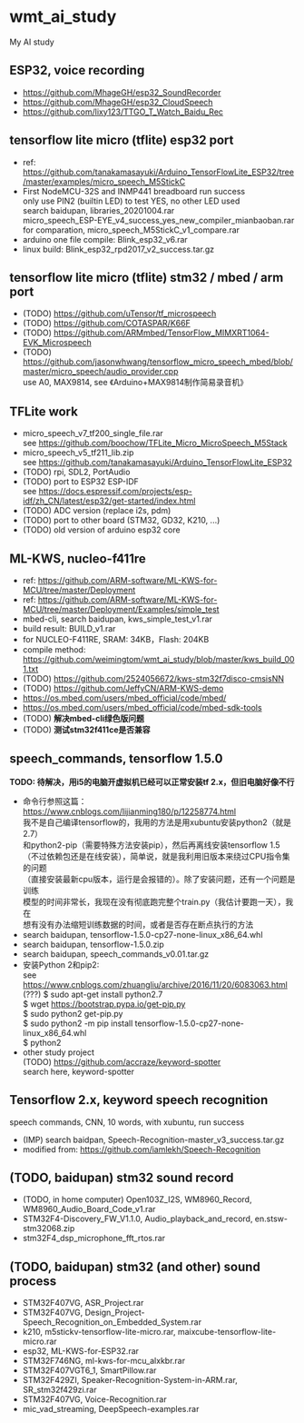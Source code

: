 # wmt_ai_study
My AI study  

## ESP32, voice recording    
* https://github.com/MhageGH/esp32_SoundRecorder  
* https://github.com/MhageGH/esp32_CloudSpeech  
* https://github.com/lixy123/TTGO_T_Watch_Baidu_Rec  

## tensorflow lite micro (tflite) esp32 port  
* ref: https://github.com/tanakamasayuki/Arduino_TensorFlowLite_ESP32/tree/master/examples/micro_speech_M5StickC  
* First NodeMCU-32S and INMP441 breadboard run success  
only use PIN2 (builtin LED) to test YES, no other LED used    
search baidupan, libraries_20201004.rar  
micro_speech_ESP-EYE_v4_success_yes_new_compiler_mianbaoban.rar  
for comparation, micro_speech_M5StickC_v1_compare.rar  
* arduino one file compile: Blink_esp32_v6.rar  
* linux build: Blink_esp32_rpd2017_v2_success.tar.gz  

## tensorflow lite micro (tflite) stm32 / mbed / arm port    
* (TODO) https://github.com/uTensor/tf_microspeech  
* (TODO) https://github.com/COTASPAR/K66F  
* (TODO) https://github.com/ARMmbed/TensorFlow_MIMXRT1064-EVK_Microspeech  
* (TODO) https://github.com/jasonwhwang/tensorflow_micro_speech_mbed/blob/master/micro_speech/audio_provider.cpp  
use A0, MAX9814, see 《Arduino+MAX9814制作简易录音机》  

## TFLite work  
* micro_speech_v7_tf200_single_file.rar  
see https://github.com/boochow/TFLite_Micro_MicroSpeech_M5Stack  
* micro_speech_v5_tf211_lib.zip  
see https://github.com/tanakamasayuki/Arduino_TensorFlowLite_ESP32  
* (TODO) rpi, SDL2, PortAudio  
* (TODO) port to ESP32 ESP-IDF    
see https://docs.espressif.com/projects/esp-idf/zh_CN/latest/esp32/get-started/index.html  
* (TODO) ADC version (replace i2s, pdm)    
* (TODO) port to other board (STM32, GD32, K210, ...)  
* (TODO) old version of arduino esp32 core  

## ML-KWS, nucleo-f411re    
* ref: https://github.com/ARM-software/ML-KWS-for-MCU/tree/master/Deployment  
* ref: https://github.com/ARM-software/ML-KWS-for-MCU/tree/master/Deployment/Examples/simple_test  
* mbed-cli, search baidupan, kws_simple_test_v1.rar  
* build result: BUILD_v1.rar  
* for NUCLEO-F411RE, SRAM: 34KB，Flash: 204KB  
* compile method: https://github.com/weimingtom/wmt_ai_study/blob/master/kws_build_001.txt  
* (TODO) https://github.com/2524056672/kws-stm32f7disco-cmsisNN  
* (TODO) https://github.com/JeffyCN/ARM-KWS-demo  
* https://os.mbed.com/users/mbed_official/code/mbed/  
* https://os.mbed.com/users/mbed_official/code/mbed-sdk-tools  
* (TODO) **解决mbed-cli绿色版问题**  
* (TODO) **测试stm32f411ce是否兼容**  

## speech_commands, tensorflow 1.5.0   
**TODO: 待解决，用i5的电脑开虚拟机已经可以正常安装tf 2.x，但旧电脑好像不行**    
* 命令行参照这篇：  
https://www.cnblogs.com/lijianming180/p/12258774.html    
我不是自己编译tensorflow的，我用的方法是用xubuntu安装python2（就是2.7）  
和python2-pip（需要特殊方法安装pip），然后再离线安装tensorflow 1.5  
（不过依赖包还是在线安装），简单说，就是我利用旧版本来绕过CPU指令集的问题  
（直接安装最新cpu版本，运行是会报错的）。除了安装问题，还有一个问题是训练  
模型的时间非常长，我现在没有彻底跑完整个train.py（我估计要跑一天），我在  
想有没有办法缩短训练数据的时间，或者是否存在断点执行的方法  
* search baidupan, tensorflow-1.5.0-cp27-none-linux_x86_64.whl  
* search baidupan, tensorflow-1.5.0.zip  
* search baidupan, speech_commands_v0.01.tar.gz  
* 安装Python 2和pip2:  
see https://www.cnblogs.com/zhuangliu/archive/2016/11/20/6083063.html  
(???) $ sudo apt-get install python2.7    
$ wget https://bootstrap.pypa.io/get-pip.py  
$ sudo python2 get-pip.py  
$ sudo python2 -m pip install tensorflow-1.5.0-cp27-none-linux_x86_64.whl  
$ python2  
* other study project  
(TODO) https://github.com/accraze/keyword-spotter  
search here, keyword-spotter  

## Tensorflow 2.x, keyword speech recognition    
speech commands, CNN, 10 words, with xubuntu, run success    
* (IMP) search baidpan, Speech-Recognition-master_v3_success.tar.gz  
* modified from: https://github.com/iamlekh/Speech-Recognition   

## (TODO, baidupan) stm32 sound record  
* (TODO, in home computer) Open103Z_I2S, WM8960_Record, WM8960_Audio_Board_Code_v1.rar  
* STM32F4-Discovery_FW_V1.1.0, Audio_playback_and_record, en.stsw-stm32068.zip  
* stm32F4_dsp_microphone_fft_rtos.rar  

## (TODO, baidupan) stm32 (and other) sound process  
* STM32F407VG, ASR_Project.rar  
* STM32F407VG, Design_Project-Speech_Recognition_on_Embedded_System.rar  
* k210, m5stickv-tensorflow-lite-micro.rar, maixcube-tensorflow-lite-micro.rar  
* esp32, ML-KWS-for-ESP32.rar  
* STM32F746NG, ml-kws-for-mcu_alxkbr.rar  
* STM32F407VGT6_1, SmartPillow.rar  
* STM32F429ZI, Speaker-Recognition-System-in-ARM.rar, SR_stm32f429zi.rar  
* STM32F407VG, Voice-Recognition.rar  
* mic_vad_streaming, DeepSpeech-examples.rar  



